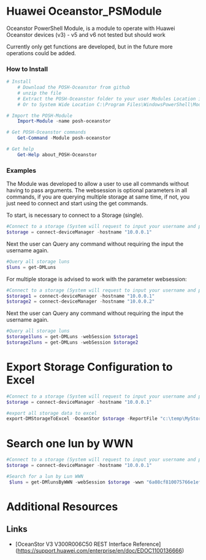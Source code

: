 # Huawei Oceanstor_PSModule
Oceanstor PowerShell Module, is a module to operate with Huawei Oceanstor devices (v3) - v5 and v6 not tested but should work

Currently only get functions are developed, but in the future more operations could be added.

### How to Install

```powershell
# Install
    # Download the POSH-Oceanstor from github
    # unzip the file
    # Extract the POSH-Oceanstor folder to your user Modules Location in $HOME\Documents\PowerShell\Modules
    # Or to System Wide Location C:\Program Files\WindowsPowerShell\Modules

# Import the POSH-Module
    Import-Module -name posh-oceanstor

# Get POSH-Oceanstor commands
    Get-Command -Module posh-oceanstor

# Get help
    Get-Help about_POSH-Oceanstor
```

### Examples

The Module was developed to allow a user to use all commands without having to pass arguments. The websession is optional parameters in all commands, if you are querying multiple storage at same time, if not, you just need to connect and start using the get commands.

To start, is necessary to connect to a Storage (single).
```powershell
#Connect to a storage (System will request to input your username and password)
$storage = connect-deviceManager -hostname "10.0.0.1"
```
Next the user can Query any command without requiring the input the username again.
```powershell
#Query all storage luns
$luns = get-DMLuns
```

For multiple storage is advised to work with the parameter websession:
```powershell
#Connect to a storage (System will request to input your username and password)
$storage1 = connect-deviceManager -hostname "10.0.0.1"
$storage2 = connect-deviceManager -hostname "10.0.0.2"
```
Next the user can Query any command without requiring the input the username again.
```powershell
#Query all storage luns
$storage1luns = get-DMLuns -webSession $storage1
$storage2luns = get-DMLuns -webSession $storage2
```

# Export Storage Configuration to Excel
```powershell
#Connect to a storage (System will request to input your username and password)
$storage = connect-deviceManager -hostname "10.0.0.1"

#export all storage data to excel
export-DMStorageToExcel -OceanStor $storage -ReportFile "c:\temp\MyStorage.xlsx"
```

# Search one lun by WWN
```powershell
#Connect to a storage (System will request to input your username and password)
$storage = connect-deviceManager -hostname "10.0.0.1"

#Search for a lun by Lun WWN
 $luns = get-DMlunsByWWN -webSession $storage -wwn "6a08cf810075766e1efc050700000005"
```

# Additional Resources

## Links

- [OceanStor V3 V300R006C50 REST Interface Reference] (https://support.huawei.com/enterprise/en/doc/EDOC1100136666)
